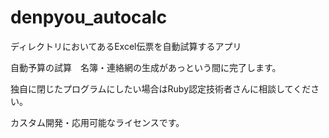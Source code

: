 # denpyou_autocalc
ディレクトリにおいてあるExcel伝票を自動試算するアプリ

自動予算の試算　名簿・連絡網の生成があっという間に完了します。


独自に閉じたプログラムにしたい場合はRuby認定技術者さんに相談してください。


カスタム開発・応用可能なライセンスです。
